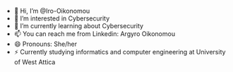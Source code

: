 - 👋 Hi, I’m @Iro-Oikonomou
- 👀 I’m interested in Cybersecurity
- 🌱 I’m currently learning about Cybersecurity
- 📫 You can reach me from  Linkedin: Argyro Oikonomou
- 😄 Pronouns: She/her
- ⚡ Currently studying informatics and computer engineering at University of West Attica

<!---
Iro-Oikonomou/Iro-Oikonomou is a ✨ special ✨ repository because its `README.md` (this file) appears on your GitHub profile.
You can click the Preview link to take a look at your changes.
--->
